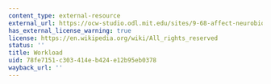 ```yaml
---
content_type: external-resource
external_url: https://ocw-studio.odl.mit.edu/sites/9-68-affect-neurobiological-psychological-and-sociocultural-counterparts-of-feelings-spring-2013/type/page/edit/ed3f447f-93b2-f94f-d45f-a970e4baff4b/#Syllabus_13
has_external_license_warning: true
license: https://en.wikipedia.org/wiki/All_rights_reserved
status: ''
title: Workload
uid: 78fe7151-c303-414e-b424-e12b95eb0378
wayback_url: ''
---
```


